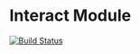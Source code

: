 # Interact Module
[![Build Status](https://travis-ci.org/TheInteract/interact-node.svg?branch=master)](https://travis-ci.org/TheInteract/interact-node)